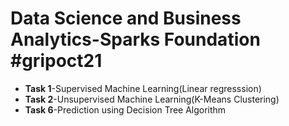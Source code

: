 <h1><b>Data Science and Business Analytics-Sparks Foundation #gripoct21</b></h1>
<ul>
  <li><b>Task 1</b>-Supervised Machine Learning(Linear regresssion)</li>
  <li><b>Task 2</b>-Unsupervised Machine Learning(K-Means Clustering)</li>
  <li><b>Task 6</b>-Prediction using Decision Tree Algorithm</li>
</ul>
